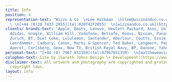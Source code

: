 ```yaml
---
title: Info
position: 4
representation-text: "Wizzo & Co  \nLee Hickman  \n[lee@wizzoandco.co.uk](mailto:lee@wizzoandco.co.uk)
  \ \n[+44 (0)20 7437 2055](tel:02074372055)  \n[wizzoandco.co.uk](http://www.wizzoandco.co.uk)"
clients/ brands-text: 'Apple, Beats, Lenovo, Hewlett Packard, Asos, Unicef, Lynx,
  Adidas, Google, William Hill, Vodafone, Betsafe, Koovs, Nissan, Panasonic, Tui,
  Zurich, BT, Diet Coke, Lululemon, Santander, Aberlour, Coutts, Essie, Givenchy,
  Leerdammer, Cadbury, Canon, Marks & Spencer, Ted Baker, Longmorn, Pepsi, Selfridges,
  Aperol, Carlsberg, Geox, Now TV, British Royal Navy, BP, Danone, Yahoo, Lego, Microsoft '
personal-text: "[+44 (0) 7967 851359](tel:07967851359)  \n[matthewemvintaylor@gmail.com](mailto:matthewemvintaylor@gmail.com)"
colophon-text: Site by [Gareth Johns Design \+ Development](https://www.garethjohnsdesign.com)
disclaimer-text: All artwork and photography are copyrighted and protected under international
  copyright laws.
layout: info
---
```


